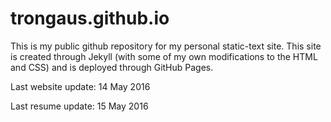 # trongaus.github.io

This is my public github repository for my personal static-text site. This site is created through Jekyll (with some of my own modifications to the HTML and CSS) and is deployed through GitHub Pages.

Last website update: 14 May 2016

Last resume update: 15 May 2016